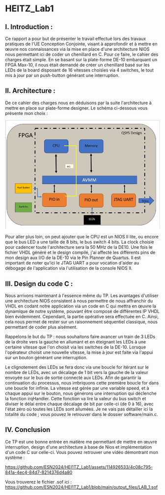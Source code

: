 # HEITZ_Lab1

## **I. Introduction :**

Ce rapport a pour but de présenter le travail effectué lors des travaux pratiques de l'UE Conception Conjointe, visant à approfondir et à mettre en œuvre nos connaissances via la mise en place d'une architecture NIOS nous permettant ici de coder un chenillard en C. Pour ce faire, le cahier des charges était simple. En se basant sur la plate-forme DE-10 embarquant un FPGA Max-10, il nous était demandé de créer un chenillard basé sur les LEDs de la board disposant de 16 vitesses choisies via 4 switches, le tout mis à jour par un push-button générant une interruption.

## **II. Architecture :**

De ce cahier des charges nous en déduisons par la suite l'architecture à mettre en place sur plate-forme designer. Le schéma ci-dessous vous présente mon choix :
  
![image](https://github.com/ESN2024/HEI1TZ_Lab1/blob/main/sch%C3%A9ma_lab_1.jpg)

Pour aller plus loin, on peut ajouter que le CPU est un NIOS II lite, ou encore que le bus LED a une taille de 8 bits, le bus switch 4 bits. La clock choisie pour cadencer toute l'architecture sera la 50 MHz de la DE10. Une fois le fichier VHDL généré et le design compilé, j'ai affecté les différents pins de mon design aux I/O de la DE-10 via le Pin Planner de Quartus. Il est important de noter qu'ici le JTAG UART a pour vocation d'aider au débogage de l'application via l'utilisation de la console NIOS II.

## **III. Design du code C :**

Nous arrivons maintenant à l'essence même du TP. Les avantages d'utiliser une architecture NIOS consistent à nous permettre de nous affranchir du VHDL en codant notre application via un code en C qui mettra en œuvre la dynamique de notre système, pouvant être composé de différentes IP VHDL bien évidemment. Cependant, la partie opérative sera effectuée en C. Ainsi, cela nous permet de rester sur un raisonnement séquentiel classique, nous permettant de coder plus aisément.

Rappelons le but du TP : nous souhaitons faire avancer un train de 3 LEDs de la droite vers la gauche en allumant et en éteignant les LEDs à une certaine vitesse que l'on choisit via les switches de la DE-10. Lorsque l'opérateur choisit une nouvelle vitesse, la mise à jour est faite via l'appui sur un bouton générant une interruption.

Le clignotement des LEDs se fera donc via une boucle for itérant sur le nombre de LEDs, avec un décalage de 1 bit vers la gauche de la valeur envoyée sur le bus de sortie connecté aux LEDs. Afin de garantir la continuation du processus, nous imbriquons cette première boucle for dans une boucle for infinie. La vitesse est gérée par une variable speed, et à chaque appui sur le bouton, nous générons une interruption qui déclenche la fonction irqHandler. Cette fonction va lire la valeur du bus switch et diviser le délai entre chaque décalage de bit par celle-ci (de 0 à 16), avec l'état zéro où toutes les LEDs sont allumées. Je ne vais pas détailler ici la totalité du code ; vous pouvez le retrouver dans le dossier software/main.c.

## **IV. Conclusion**

Ce TP est une bonne entrée en matière me permettant de mettre en œuvre interruption, design d'une architecture à base de Nios et implémentation d'un code C sur celle-ci.
Vous pouvez retrouver une vidéo démontrant mon système :

https://github.com/ESN2024/HEI1TZ_Lab1/assets/114926533/4c08c795-841a-4ec4-84d7-8214376d4a80

Vous trouverez le fichier .sof ici : https://github.com/ESN2024/HEI1TZ_Lab1/blob/main/output_files/LAB_1.sof


